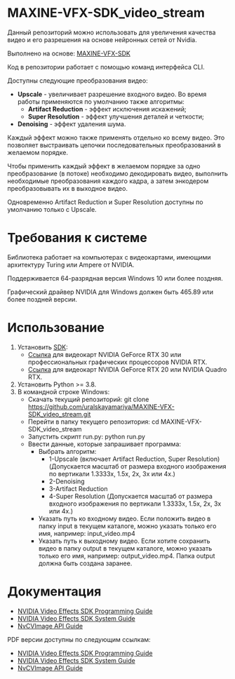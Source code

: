 # MAXINE-VFX-SDK_video_stream
Данный репозиторий можно использовать для увеличения качества видео и его разрешения на основе нейронных сетей от Nvidia.

Выполнено на основе:
[MAXINE-VFX-SDK](https://github.com/NVIDIA/MAXINE-VFX-SDK.git)

Код в репозитории работает с помощью команд интерфейса CLI.

Доступны следующие преобразования видео:
- **Upscale** - увеличивает разрешение входного видео. Во время работы применяются по умолчанию также алгоритмы:
  - **Artifact Reduction** - эффект исключения искажений;
  - **Super Resolution** - эффект улучшения деталей и четкости;
- **Denoising** - эффект удаления шума.

Каждый эффект можно также применять отдельно ко всему видео. Это позволяет выстраивать цепочки последовательных преобразований в желаемом порядке.

Чтобы применить каждый эффект в желаемом порядке за одно преобразование (в потоке) необходимо декодировать видео, выполнить необходимые преобразования каждого кадра, а затем энкодером преобразовывать их в выходное видео.

Одновременно Artifact Reduction и Super Resolution доступны по умолчанию только с Upscale.

# Требования к системе
Библиотека работает на компьютерах с видеокартами, имеющими архитектуру Turing или Ampere от NVIDIA.

Поддерживается 64-разрядная версия Windows 10 или более поздняя.

Графический драйвер NVIDIA для Windows должен быть 465.89 или более поздней версии.

# Использование
1. Установить [SDK](https://www.nvidia.com/ru-ru/geforce/broadcasting/broadcast-sdk/resources/):
    - [Ссылка](https://international.download.nvidia.com/Windows/broadcast/sdk/v0.6.5/nvidia_video_effects_sdk_installer_ampere.exe) для видеокарт NVIDIA GeForce RTX 30 или профессиональных графических процессоров NVIDIA RTX.
    - [Ссылка](https://international.download.nvidia.com/Windows/broadcast/sdk/v0.6.5/nvidia_video_effects_sdk_installer_turing.exe) для видеокарт NVIDIA GeForce RTX 20 или NVIDIA Quadro RTX.
2. Установить Python >= 3.8.
3. В командной строке Windows:
    - Скачать текущий репозиторий: git clone https://github.com/uralskayamariya/MAXINE-VFX-SDK_video_stream.git
    - Перейти в папку текущего репозитория: cd MAXINE-VFX-SDK_video_stream
    - Запустить скрипт run.py: python run.py
    - Ввести данные, которые запрашивает программа:
      * Выбрать алгоритм:
         - 1-Upscale (включает Artifact Reduction, Super Resolution) (Допускается масштаб от размера входного изображения по вертикали 1.3333x, 1.5x, 2x, 3x или 4x.)
         - 2-Denoising
         - 3-Artifact Reduction
         - 4-Super Resolution (Допускается масштаб от размера входного изображения по вертикали 1.3333x, 1.5x, 2x, 3x или 4x.)
      * Указать путь ко входному видео. Если положить видео в папку input в текущем каталоге, можно указать только его имя, например: input_video.mp4
      * Указать путь к выходному видео. Если хотите сохранить видео в папку output в текущем каталоге, можно указать только его имя, например: output_video.mp4. Папка output должна быть создана заранее.

# Документация
* [NVIDIA Video Effects SDK Programming Guide](https://docs.nvidia.com/deeplearning/maxine/vfx-sdk-programming-guide/index.html)
* [NVIDIA Video Effects SDK System Guide](https://docs.nvidia.com/deeplearning/maxine/vfx-sdk-system-guide/index.html)
* [NvCVImage API Guide](https://docs.nvidia.com/deeplearning/maxine/nvcvimage-api-guide/index.html)

PDF версии доступны по следующим ссылкам: 
* [NVIDIA Video Effects SDK Programming Guide](https://docs.nvidia.com/deeplearning/maxine/pdf/vfx-sdk-programming-guide.pdf)
* [NVIDIA Video Effects SDK System Guide](https://docs.nvidia.com/deeplearning/maxine/pdf/vfx-sdk-system-guide.pdf)
* [NvCVImage API Guide](https://docs.nvidia.com/deeplearning/maxine/pdf/nvcvimage-api-guide.pdf)
